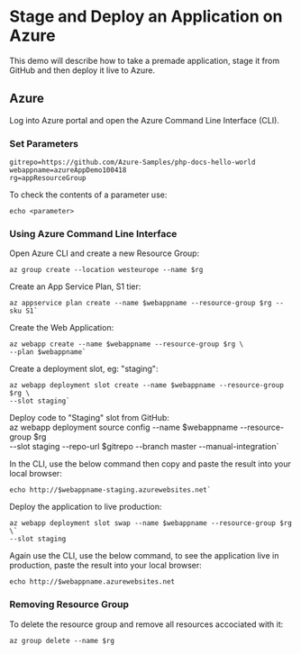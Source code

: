 # Stage and Deploy an Application on Azure

This demo will describe how to take a premade application, stage it from GitHub and then deploy it live to Azure.

## Azure

Log into Azure portal and open the Azure Command Line Interface (CLI).

### Set Parameters

    gitrepo=https://github.com/Azure-Samples/php-docs-hello-world
    webappname=azureAppDemo100418
    rg=appResourceGroup

To check the contents of a parameter use:

    echo <parameter>

### Using Azure Command Line Interface

Open Azure CLI and create a new Resource Group:

    az group create --location westeurope --name $rg

Create an App Service Plan, S1 tier:

    az appservice plan create --name $webappname --resource-group $rg --sku S1`

Create the Web Application:

    az webapp create --name $webappname --resource-group $rg \
    --plan $webappname`

Create a deployment slot, eg: "staging":

    az webapp deployment slot create --name $webappname --resource-group $rg \
    --slot staging`

Deploy code to "Staging" slot from GitHub:   
    az webapp deployment source config --name $webappname --resource-group $rg \
    --slot staging --repo-url $gitrepo --branch master --manual-integration`

In the CLI, use the below command then copy and paste the result into your local browser:
    
    echo http://$webappname-staging.azurewebsites.net`

Deploy the application to live production:
    
    az webapp deployment slot swap --name $webappname --resource-group $rg \`
    --slot staging

Again use the CLI, use the below command, to see the application live in production, paste the result into your local browser:
    
    echo http://$webappname.azurewebsites.net

### Removing Resource Group

To delete the resource group and remove all resources accociated with it:
    
    az group delete --name $rg